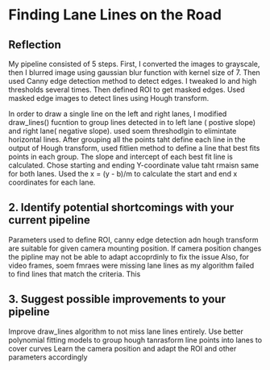 # **Finding Lane Lines on the Road** 
## Reflection

My pipeline consisted of 5 steps. First, I converted the images to grayscale, then I blurred image using gaussian blur function with
kernel size of 7. Then used Canny edge detection method to detect edges. I tweaked lo and high thresholds several times. Then defined
ROI to get masked edges. Used masked edge images to detect lines using Hough transform. 

In order to draw a single line on the left and right lanes, I modified draw_lines() fucntion to group lines detected in to
left lane ( postive slope) and right lane( negative slope). used soem threshodlgin to elimintate horizontal lines. 
After grouping all the points taht define each line in the output of Hough transform, used fitlien method to define a line
that best fits points in each group. The slope and intercept of each best fit line is calculated. Chose starting and ending
Y-coordinate value taht rmaisn same for both lanes. Used the x = (y - b)/m to calculate the start and end x coordinates for each lane.


## 2. Identify potential shortcomings with your current pipeline
Parameters used to define ROI, canny edge detection adn hough transform are suitable for given camera mounting position.
If camera position changes the pipline may not be able to adapt accoprdinly to fix the issue
Also, for video frames, soem fmraes were missing lane lines as my algorithm failed to find lines that match the criteria. This


## 3. Suggest possible improvements to your pipeline

Improve draw_lines algorithm to not miss lane lines entirely.
Use better polynomial fitting models to group hough tanrasform line points into lanes to cover curves
Learn the camera position and adapt the ROI and other parameters accordingly